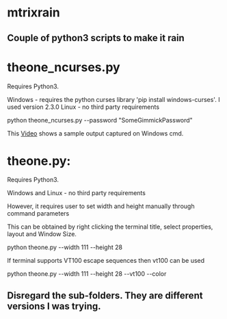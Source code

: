 # mtrixrain
## Couple of python3 scripts to make it rain


# theone_ncurses.py

Requires Python3. 

Windows - requires the python curses library 'pip install windows-curses'. I used version 2.3.0
Linux - no third party requirements

python theone_ncurses.py  --password "SomeGimmickPassword"

This [Video](https://www.youtube.com/watch?v=uJwc8n0OnQE) shows a sample output captured on Windows cmd.

# theone.py:

Requires Python3. 

Windows and Linux - no third party requirements

However, it requires user to set width and height manually through command parameters

This can be obtained by right clicking the terminal title, select properties, layout and Window Size. 

python theone.py --width 111 --height 28

If terminal supports VT100 escape sequences then vt100 can be used 

python theone.py --width 111 --height 28 --vt100 --color


## Disregard the sub-folders. They are different versions I was trying.

